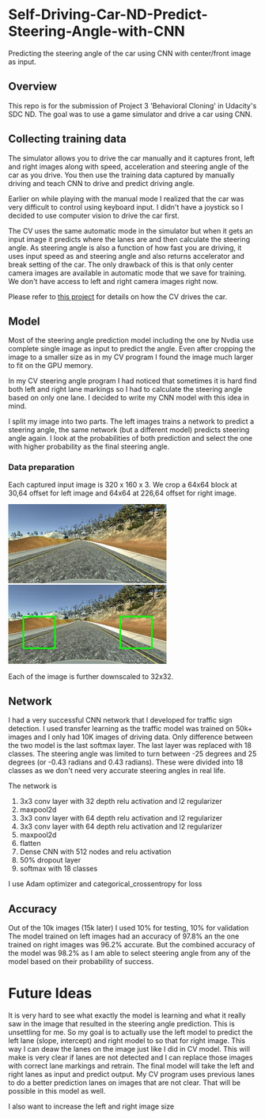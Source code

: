 # Self-Driving-Car-ND-Predict-Steering-Angle-with-CNN

Predicting the steering angle of the car using CNN with center/front image as input.

## Overview
This repo is for the submission of Project 3 'Behavioral Cloning' in Udacity's SDC ND. The goal was to use a game simulator and drive a car using CNN.

## Collecting training data
The simulator allows you to drive the car manually and it captures front, left and right images along with speed, acceleration and steering angle of the car as you drive. You then use the training data captured by manually driving and teach CNN to drive and predict driving angle.

Earlier on while playing with the manual mode I realized that the car was very difficult to control using keyboard input. I didn't have a joystick so I decided to use computer vision to drive the car first.

The CV uses the same automatic mode in the simulator but when it gets an input image it predicts where the lanes are and then calculate the steering angle. As steering angle is also a function of how fast you are driving, it uses input speed as and steering angle and also returns accelerator and break setting of the car. The only drawback of this is that only center camera images are available in automatic mode that we save for training. We don't have access to left and right camera images right now.

Please refer to [this project](https://github.com/sjamthe/Self-Driving-Car-ND-Predict-Steering-Angle-with-CV) for details on how the CV drives the car.

## Model
Most of the steering angle prediction model including the one by Nvdia use complete single image as input to predict the angle. Even after cropping the image to a smaller size as in my CV program I found the image much larger to fit on the GPU memory.

 In my CV steering angle program I had noticed that sometimes it is hard find both left and right lane markings so I had to calculate the steering angle based on only one lane. I decided to write my CNN model with this idea in mind.

 I split my image into two parts. The left images trains a network to predict a steering angle, the same network (but a different model) predicts steering angle again. I look at the probabilities of both prediction and select the one with higher probability as the final steering angle.

### Data preparation
Each captured input image is 320 x 160 x 3. We crop a 64x64 block at 30,64 offset for left image and 64x64 at 226,64 offset for right image.

![](images/input.jpg) ![](images/output.jpg)

Each of the image is further downscaled to 32x32.

## Network
I had a very successful CNN network that I developed for traffic sign detection. I used transfer learning as the traffic model was trained on 50k+ images and I only had 10K images of driving data. Only difference between the two model is the last softmax layer. The last layer was replaced with 18 classes. The steering angle was limited to turn between -25 degrees and 25 degrees (or -0.43 radians and 0.43 radians). These were divided into 18 classes as we don't need very accurate steering angles in real life.

The network is
1. 3x3 conv layer with 32 depth relu activation and l2 regularizer
2. maxpool2d
3. 3x3 conv layer with 64 depth relu activation and l2 regularizer
4. 3x3 conv layer with 64 depth relu activation and l2 regularizer
5. maxpool2d
6. flatten
7. Dense CNN with 512 nodes and relu activation
8. 50% dropout layer
9. softmax with 18 classes

I use Adam optimizer and categorical_crossentropy for loss

## Accuracy
Out of the 10k images (15k later) I used 10% for testing, 10% for validation
The model trained on left images had an accuracy of 97.8% an the one trained on right images was 96.2% accurate. But the combined accuracy of the model was 98.2% as I am able to select steering angle from any of the model based on their probability of success.

# Future Ideas
It is very hard to see what exactly the model is learning and what it really saw in the image that resulted in the steering angle prediction. This is unsettling for me. So my goal is to actually use the left model to predict the left lane (slope, intercept) and right model to so that for right image.
This way I can deaw the lanes on the image just like I did in CV model. This will make is very clear if lanes are not detected and I can replace those images with correct lane markings and retrain.
The final model will take the left and right lanes as input and predict output.
My CV program uses previous lanes to do a better prediction lanes on images that are not clear. That will be possible in this model as well.

I also want to increase the left and right image size
